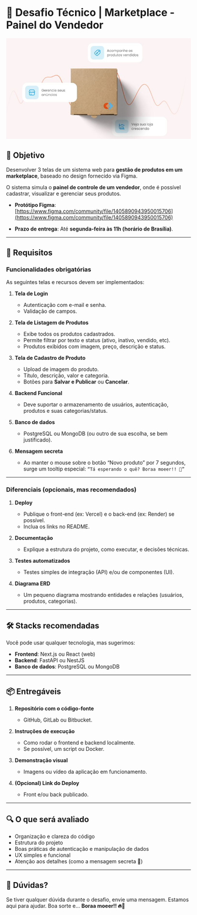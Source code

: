 # 🚀 Desafio Técnico | Marketplace - Painel do Vendedor

![Capa](./images/cover.jpg)

## 🎯 Objetivo

Desenvolver 3 telas de um sistema web para **gestão de produtos em um marketplace**, baseado no design fornecido via Figma.

O sistema simula o **painel de controle de um vendedor**, onde é possível cadastrar, visualizar e gerenciar seus produtos.

- **Protótipo Figma**:
  [https://www.figma.com/community/file/1405890943950015706](https://www.figma.com/community/file/1405890943950015706)

- **Prazo de entrega**:
  Até **segunda-feira às 11h (horário de Brasília)**.

---

## 📌 Requisitos

### Funcionalidades obrigatórias

As seguintes telas e recursos devem ser implementados:

1. **Tela de Login**

   - Autenticação com e-mail e senha.
   - Validação de campos.

2. **Tela de Listagem de Produtos**

   - Exibe todos os produtos cadastrados.
   - Permite filtrar por texto e status (ativo, inativo, vendido, etc).
   - Produtos exibidos com imagem, preço, descrição e status.

3. **Tela de Cadastro de Produto**

   - Upload de imagem do produto.
   - Título, descrição, valor e categoria.
   - Botões para **Salvar e Publicar** ou **Cancelar**.

4. **Backend Funcional**

   - Deve suportar o armazenamento de usuários, autenticação, produtos e suas categorias/status.

5. **Banco de dados**

   - PostgreSQL ou MongoDB (ou outro de sua escolha, se bem justificado).

6. **Mensagem secreta**

   - Ao manter o mouse sobre o botão “Novo produto” por 7 segundos, surge um tooltip especial:
     `“Tá esperando o quê? Boraa moeer!! 🚀”`

---

### Diferenciais (opcionais, mas recomendados)

1. **Deploy**

   - Publique o front-end (ex: Vercel) e o back-end (ex: Render) se possível.
   - Inclua os links no README.

2. **Documentação**

   - Explique a estrutura do projeto, como executar, e decisões técnicas.

3. **Testes automatizados**

   - Testes simples de integração (API) e/ou de componentes (UI).

4. **Diagrama ERD**

   - Um pequeno diagrama mostrando entidades e relações (usuários, produtos, categorias).

---

## 🛠️ Stacks recomendadas

Você pode usar qualquer tecnologia, mas sugerimos:

- **Frontend**: Next.js ou React (web)
- **Backend**: FastAPI ou NestJS
- **Banco de dados**: PostgreSQL ou MongoDB

---

## 📦 Entregáveis

1. **Repositório com o código-fonte**

   - GitHub, GitLab ou Bitbucket.

2. **Instruções de execução**

   - Como rodar o frontend e backend localmente.
   - Se possível, um script ou Docker.

3. **Demonstração visual**

   - Imagens ou vídeo da aplicação em funcionamento.

4. **(Opcional) Link do Deploy**

   - Front e/ou back publicado.

---

## 🔍 O que será avaliado

- Organização e clareza do código
- Estrutura do projeto
- Boas práticas de autenticação e manipulação de dados
- UX simples e funcional
- Atenção aos detalhes (como a mensagem secreta 👀)

---

## 📩 Dúvidas?

Se tiver qualquer dúvida durante o desafio, envie uma mensagem. Estamos aqui para ajudar. Boa sorte e...
**Boraa moeer!! 🔥🚀**
